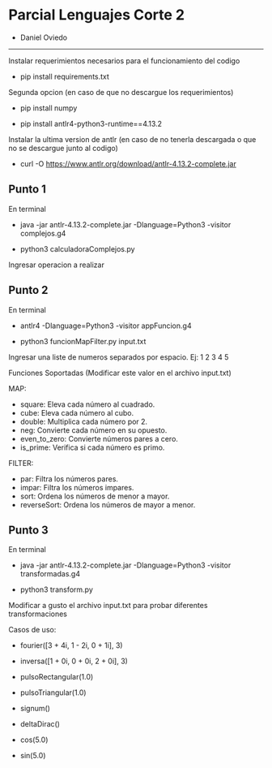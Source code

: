 # Parcial Lenguajes Corte 2

* Daniel Oviedo

---

Instalar requerimientos necesarios para el funcionamiento del codigo

* pip install requirements.txt

Segunda opcion (en caso de que no descargue los requerimientos)

* pip install numpy

* pip install antlr4-python3-runtime==4.13.2

Instalar la ultima version de antlr (en caso de no tenerla descargada o que no se descargue junto al codigo)

* curl -O https://www.antlr.org/download/antlr-4.13.2-complete.jar

## Punto 1

En terminal


* java -jar antlr-4.13.2-complete.jar -Dlanguage=Python3 -visitor complejos.g4

* python3 calculadoraComplejos.py

Ingresar operacion a realizar

## Punto 2

En terminal

* antlr4 -Dlanguage=Python3 -visitor appFuncion.g4

* python3 funcionMapFilter.py input.txt

Ingresar una liste de numeros separados por espacio. Ej: 1 2 3 4 5

Funciones Soportadas (Modificar este valor en el archivo input.txt)

MAP:

* square: Eleva cada número al cuadrado.
* cube: Eleva cada número al cubo.
* double: Multiplica cada número por 2.
* neg: Convierte cada número en su opuesto.
* even_to_zero: Convierte números pares a cero.
* is_prime: Verifica si cada número es primo.

FILTER:

* par: Filtra los números pares.
* impar: Filtra los números impares.
* sort: Ordena los números de menor a mayor.
* reverseSort: Ordena los números de mayor a menor.

## Punto 3

En terminal

* java -jar antlr-4.13.2-complete.jar -Dlanguage=Python3 -visitor transformadas.g4

* python3 transform.py

Modificar a gusto el archivo input.txt para probar diferentes transformaciones

Casos de uso:

* fourier([3 + 4i, 1 - 2i, 0 + 1i], 3)

* inversa([1 + 0i, 0 + 0i, 2 + 0i], 3)

* pulsoRectangular(1.0)

* pulsoTriangular(1.0)

* signum()

* deltaDirac()

* cos(5.0)

* sin(5.0)